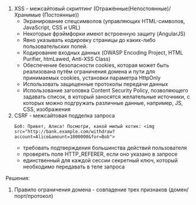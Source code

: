 1. XSS - межсайтовый скриптинг (Отражённые(Непостоянные)/Хранимые (Постоянные))
    - Экранирование спецсимволов (управляющих HTML-символов, JavaScript, CSS и URL)
    - Некоторые фрэймфорки имеют встроенную защиту (AngularJS)
    - Явно указывать кодировку страницы до каких-либо пользовательских полей.
    - Кодирование входных данных (OWASP Encoding Project, HTML Purifier, htmLawed, Anti-XSS Class)
    - Обеспечение безопасности cookies, которая может быть реализована путём ограничения домена и пути для принимаемых cookies, установки параметра HttpOnly
    - Использовать защищенные протоколы передачи данных
    - Использование заголовка Content Security Policy, позволяющего задавать список, в который заносятся желательные источники, с которых можно подгружать различные данные, например, JS, CSS, изображения
2. CSRF - межсайтовая подделка запроса
    ```
    Боб: Привет, Алиса! Посмотри, какой милый котик: <img src="http://bank.example.com/withdraw?account=Alice&amount=1000000&for=Bob">
    ```
    - требовать подтверждения большинства действий пользователя
    - проверять поле HTTP_REFERER, если оно указано в запросе
    - единственный для каждой сессии секретный ключ, который необходимо передавать в теле запроса

Решения:
1. Правило ограничения домена - совпадение трех признаков (домен/порт/протокол)
